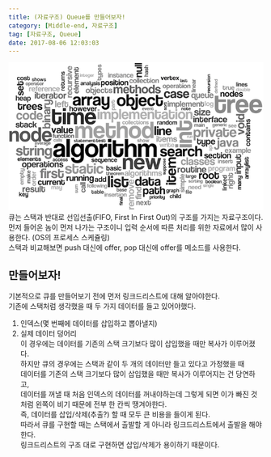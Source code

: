 ```yaml
---
title: (자료구조) Queue를 만들어보자!
category: [Middle-end, 자료구조]
tag: [자료구조, Queue]
date: 2017-08-06 12:03:03
---
```

![](queue-making/thumb.png)  
큐는 스택과 반대로 선입선출(FIFO, First In First Out)의 구조를 가지는 자료구조이다.  
먼저 들어온 놈이 먼저 나가는 구조이니 입력 순서에 따른 처리를 위한 자료에서 많이 사용한다. (OS의 프로세스 스케쥴링)  
스택과 비교해보면 push 대신에 offer, pop 대신에 offer를 메소드를 사용한다.  

## 만들어보자!
기본적으로 큐를 만들어보기 전에 먼저 링크드리스트에 대해 알아야한다.  
기존에 스택처럼 생각했을 때 두 가지 데이터를 들고 있어야했다.  
1. 인덱스(몇 번째에 데이터를 삽입하고 뽑아낼지)  
2. 실제 데이터 덩어리  
이 경우에는 데이터를 기존의 스택 크기보다 많이 삽입했을 때만 복사가 이루어졌다.  
하지만 큐의 경우에는 스택과 같이 두 개의 데이터만 들고 있다고 가정했을 때  
데이터를 기존의 스택 크기보다 많이 삽입했을 때만 복사가 이루어지는 건 당연하고,  
데이터를 꺼낼 때 처음 인덱스의 데이터를 꺼내야하는데 그렇게 되면 이가 빠진 것처럼 왼쪽이 비기 때문에 전부 한 칸씩 땡겨야한다.  
즉, 데이터를 삽입/삭제(추출?) 할 때 모두 큰 비용을 들이게 된다.  
따라서 큐를 구현할 때는 스택에서 출발할 게 아니라 링크드리스트에서 출발을 해야한다.  
링크드리스트의 구조 대로 구현하면 삽입/삭제가 용이하기 때문이다.  
